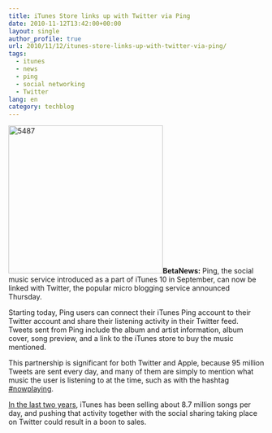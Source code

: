 ```yaml
---
title: iTunes Store links up with Twitter via Ping
date: 2010-11-12T13:42:00+00:00
layout: single
author_profile: true
url: 2010/11/12/itunes-store-links-up-with-twitter-via-ping/
tags:
  - itunes
  - news
  - ping
  - social networking
  - Twitter
lang: en
category: techblog
---
```

[<img title="5487" border="0" alt="5487" src="http://lh4.ggpht.com/_vaUVXcmC3OI/TN09KpAEZZI/AAAAAAAADIw/XwULne5iXCM/5487_thumb.jpg?imgmax=800" width="304" height="291" />](http://lh3.ggpht.com/_vaUVXcmC3OI/TN09IAT1v8I/AAAAAAAADIs/pgceqT64vJY/s1600-h/5487%5B3%5D.jpg)**BetaNews:** Ping, the social music service introduced as a part of iTunes 10 in September, can now be linked with Twitter, the popular micro blogging service announced Thursday.

Starting today, Ping users can connect their iTunes Ping account to their Twitter account and share their listening activity in their Twitter feed. Tweets sent from Ping include the album and artist information, album cover, song preview, and a link to the iTunes store to buy the music mentioned.

This partnership is significant for both Twitter and Apple, because 95 million Tweets are sent every day, and many of them are simply to mention what music the user is listening to at the time, such as with the hashtag [#nowplaying](http://twitter.com/#!/search/%23nowplaying).

[In the last two years](http://www.tgdaily.com/consumer-electronics-brief/48578-never-ending-itunes-sales-tally-hits-10-billion), iTunes has been selling about 8.7 million songs per day, and pushing that activity together with the social sharing taking place on Twitter could result in a boon to sales.